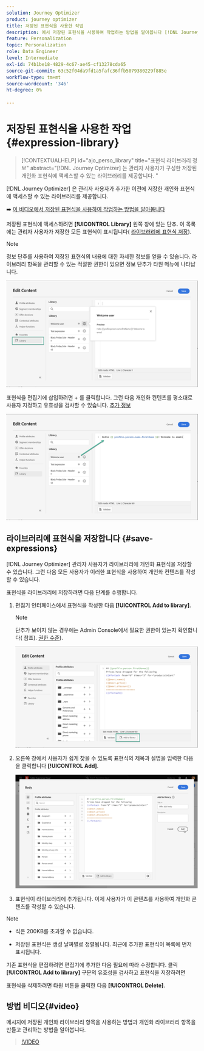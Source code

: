 ```yaml
---
solution: Journey Optimizer
product: journey optimizer
title: 저장된 표현식을 사용한 작업
description: 에서 저장된 표현식을 사용하여 작업하는 방법을 알아봅니다 [!DNL Journey Optimizer] 라이브러리.
feature: Personalization
topic: Personalization
role: Data Engineer
level: Intermediate
exl-id: 74b1be18-4829-4c67-ae45-cf13278cda65
source-git-commit: 63c52f04da9fd1a5fafc36ffb5079380229f885e
workflow-type: tm+mt
source-wordcount: '346'
ht-degree: 0%

---
```


# 저장된 표현식을 사용한 작업 {#expression-library}

>[!CONTEXTUALHELP]
>id="ajo_perso_library"
>title="표현식 라이브러리 정보"
>abstract="[!DNL Journey Optimizer] 는 관리자 사용자가 구성한 저장된 개인화 표현식에 액세스할 수 있는 라이브러리를 제공합니다. "

[!DNL Journey Optimizer] 은 관리자 사용자가 추가한 이전에 저장한 개인화 표현식에 액세스할 수 있는 라이브러리를 제공합니다.

➡️ [이 비디오에서 저장된 표현식을 사용하여 작업하는 방법을 알아봅니다](#video-preview)

저장된 표현식에 액세스하려면 **[!UICONTROL Library]** 왼쪽 창에 있는 단추. 이 목록에는 관리자 사용자가 저장한 모든 표현식이 표시됩니다( [라이브러리에 표현식 저장](#save-expressions)).

>[!NOTE]
>
>정보 단추를 사용하여 저장된 표현식의 내용에 대한 자세한 정보를 얻을 수 있습니다. 라이브러리 항목을 관리할 수 있는 적절한 권한이 있으면 정보 단추가 타원 메뉴에 나타납니다.

![](assets/library-list.png)

표현식을 편집기에 삽입하려면 + 를 클릭합니다. 그런 다음 개인화 컨텐츠를 평소대로 사용자 지정하고 유효성을 검사할 수 있습니다. [추가 정보](../personalization/personalization-build-expressions.md)

![](assets/library-add.png)

## 라이브러리에 표현식을 저장합니다 {#save-expressions}

[!DNL Journey Optimizer] 관리자 사용자가 라이브러리에 개인화 표현식을 저장할 수 있습니다. 그런 다음 모든 사용자가 이러한 표현식을 사용하여 개인화 컨텐츠를 작성할 수 있습니다.

표현식을 라이브러리에 저장하려면 다음 단계를 수행합니다.

1. 편집기 인터페이스에서 표현식을 작성한 다음 **[!UICONTROL Add to library]**.

   >[!NOTE]
   >
   >단추가 보이지 않는 경우에는 Admin Console에서 필요한 권한이 있는지 확인합니다( 참조). [권한 수준](../administration/high-low-permissions.md)).

   ![](assets/library-save.png)

1. 오른쪽 창에서 사용자가 쉽게 찾을 수 있도록 표현식의 제목과 설명을 입력한 다음 을 클릭합니다 **[!UICONTROL Add]**.

   ![](assets/add-expression.png)

1. 표현식이 라이브러리에 추가됩니다. 이제 사용자가 이 콘텐츠를 사용하여 개인화 콘텐츠를 작성할 수 있습니다.


>[!NOTE]
>
>* 식은 200KB를 초과할 수 없습니다.
>
>* 저장된 표현식은 생성 날짜별로 정렬됩니다. 최근에 추가한 표현식이 목록에 먼저 표시됩니다.



기존 표현식을 편집하려면 편집기에 추가한 다음 필요에 따라 수정합니다. 클릭 **[!UICONTROL Add to library]** 구문의 유효성을 검사하고 표현식을 저장하려면

표현식을 삭제하려면 타원 버튼을 클릭한 다음 **[!UICONTROL Delete]**.

## 방법 비디오{#video}

메시지에 저장된 개인화 라이브러리 항목을 사용하는 방법과 개인화 라이브러리 항목을 만들고 관리하는 방법을 알아봅니다.

>[!VIDEO](https://video.tv.adobe.com/v/340941?quality=12)

